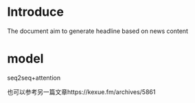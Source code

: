# Introduce
The document aim to generate headline based on news content
# model 
seq2seq+attention


也可以参考另一篇文章https://kexue.fm/archives/5861








